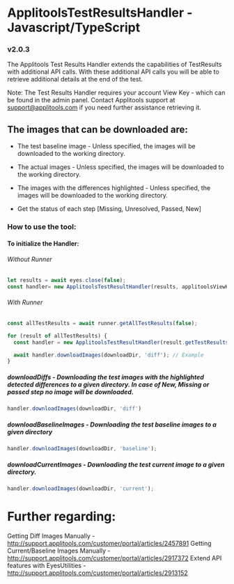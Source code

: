 # ApplitoolsTestResultsHandler - Javascript/TypeScript
### v2.0.3

The Applitools Test Results Handler extends the capabilities of TestResults with additional API calls.
With these additional API calls you will be able to retrieve additional details at the end of the test.

Note: The Test Results Handler requires your account View Key - which can be found in the admin panel. Contact Applitools support at support@applitools.com if you need further assistance retrieving it.

## The images that can be downloaded are:

- The test baseline image - Unless specified, the images will be downloaded to the working directory.

- The actual images - Unless specified, the images will be downloaded to the working directory.

- The images with the differences highlighted - Unless specified, the images will be downloaded to the working directory.

- Get the status of each step [Missing, Unresolved, Passed, New]

### How to use the tool:

#### To initialize the Handler:

###### Without Runner

```javascript
let results = await eyes.close(false);
const handler= new ApplitoolsTestResultHandler(results, applitoolsViewKey);
```

###### With Runner
```javascript
const allTestResults = await runner.getAllTestResults(false);

for (result of allTestResults) {
  const handler = new ApplitoolsTestResultHandler(result.getTestResults(), applitoolsViewKey);

  await handler.downloadImages(downloadDir, 'diff'); // Example
}
```

##### **downloadDiffs** -  Downloading the test images with the highlighted detected differences to a given directory. In case of New, Missing or passed step no image will be downloaded.
```javascript
handler.downloadImages(downloadDir, 'diff')
```

##### **downloadBaselineImages** -  Downloading the test baseline images to a given directory
```javascript
handler.downloadImages(downloadDir, 'baseline');
```

##### **downloadCurrentImages** -  Downloading the test current image to a given directory.
```javascript
handler.downloadImages(downloadDir, 'current');
```

# Further regarding:

Getting Diff Images Manually - http://support.applitools.com/customer/portal/articles/2457891
Getting Current/Baseline Images Manually - http://support.applitools.com/customer/portal/articles/2917372
Extend API features with EyesUtilities - http://support.applitools.com/customer/portal/articles/2913152
